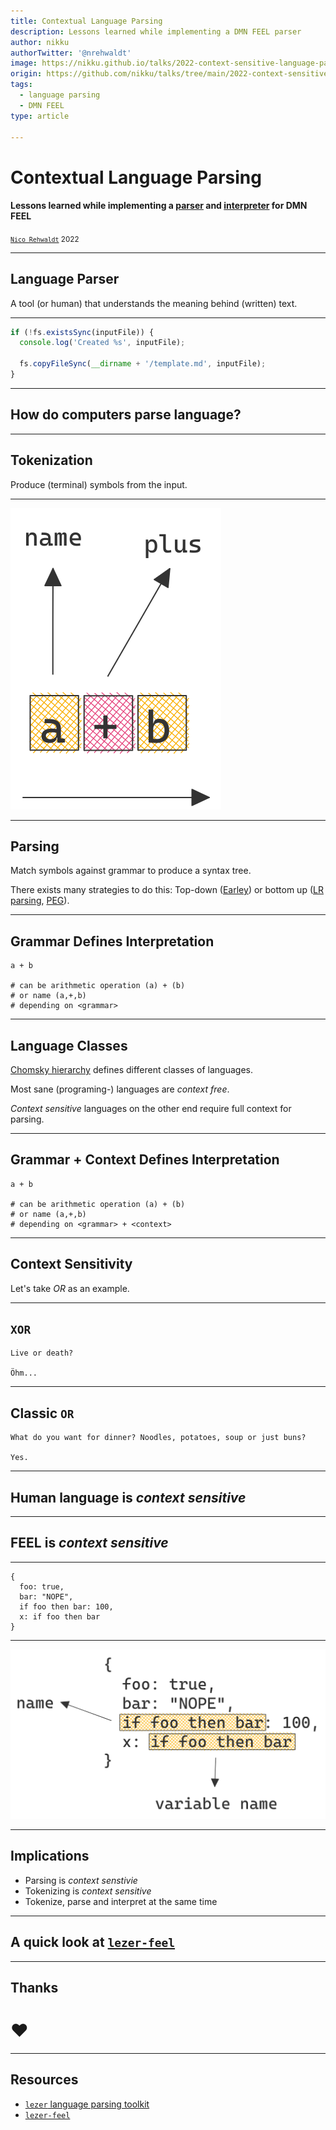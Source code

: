 ```yaml
---
title: Contextual Language Parsing
description: Lessons learned while implementing a DMN FEEL parser
author: nikku
authorTwitter: '@nrehwaldt'
image: https://nikku.github.io/talks/2022-context-sensitive-language-parsing-feel/context-sensitive-feel.png
origin: https://github.com/nikku/talks/tree/main/2022-context-sensitive-language-parsing-feel
tags:
  - language parsing
  - DMN FEEL
type: article

---
```


# Contextual Language Parsing

#### Lessons learned while implementing a [parser](https://github.com/nikku/lezer-feel) and [interpreter](https://github.com/nikku/feelin) for DMN FEEL

<small>[`Nico Rehwaldt`](https://github.com/nikku) 2022</small>

---

## Language Parser

A tool (or human) that understands the meaning behind (written) text.

---

```javascript
if (!fs.existsSync(inputFile)) {
  console.log('Created %s', inputFile);

  fs.copyFileSync(__dirname + '/template.md', inputFile);
}
```

---

## How do computers parse language?

---

## Tokenization

Produce (terminal) symbols from the input.

---

![Tokenization](./tokenization.png)

---

## Parsing

Match symbols against grammar to produce a syntax tree.

There exists many strategies to do this: Top-down ([Earley](https://en.wikipedia.org/wiki/Earley_parser)) or bottom up ([LR parsing](https://en.wikipedia.org/wiki/LR_parser), [PEG](https://en.wikipedia.org/wiki/Parsing_expression_grammar)).

---

## Grammar Defines Interpretation

```plain
a + b

# can be arithmetic operation (a) + (b)
# or name (a,+,b)
# depending on <grammar>
```

---

## Language Classes

[Chomsky hierarchy](https://en.wikipedia.org/wiki/Chomsky_hierarchy) defines different classes of languages.

Most sane (programing-) languages are _context free_.

_Context sensitive_ languages on the other end require full context for parsing.

---


## Grammar + Context Defines Interpretation

```plain
a + b

# can be arithmetic operation (a) + (b)
# or name (a,+,b)
# depending on <grammar> + <context>
```

---

## Context Sensitivity

Let's take _OR_ as an example.

---

## `XOR`

```plain
Live or death?

Öhm...
```

---

## Classic `OR`

```plain
What do you want for dinner? Noodles, potatoes, soup or just buns?

Yes.
```

---

## Human language is _context sensitive_

---

## FEEL is _context sensitive_

---

```plain
{
  foo: true,
  bar: "NOPE",
  if foo then bar: 100,
  x: if foo then bar
}
```

---

![context sensitive feel](./context-sensitive-feel.png)

---

## Implications

* Parsing is *context senstivie*
* Tokenizing is *context sensitive*
* Tokenize, parse and interpret at the same time

---

## A quick look at [`lezer-feel`](https://github.com/nikku/lezer-feel)

---

## Thanks

# :heart:

---

## Resources

* [`lezer` language parsing toolkit](https://lezer.codemirror.net/)
* [`lezer-feel`](https://github.com/nikku/lezer-feel)